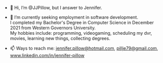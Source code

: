 - 👋 Hi, I’m @JJPillow, but I answer to Jennifer.  

- 👀 I’m currently seeking employment in software development.     
     I completed my Bachelor's Degree in Computer Science in December 2021 from Western Governors University.  
     My hobbies include: programming, videogaming, scheduling my dvr, movies, learning new things, collecting degrees.
     
- 📫 Ways to reach me: jennifer.pillow@hotmail.com,     pillje79@gmail.com,     www.linkedin.com/in/jennifer-pillow

<!---
JJPillow/JJPillow is a ✨ special ✨ repository because its `README.md` (this file) appears on your GitHub profile.
You can click the Preview link to take a look at your changes.
--->
